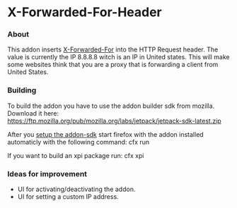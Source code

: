 X-Forwarded-For-Header
======================

### About ###
This addon inserts [X-Forwarded-For](http://en.wikipedia.org/wiki/X-Forwarded-For) into the HTTP Request header.
The value is currently the IP 8.8.8.8 witch is an IP in United states. This will make some websites think that you are a proxy that is forwarding a client from United States.

### Building ###
To build the addon you have to use the addon builder sdk from mozilla.
Download it here: <https://ftp.mozilla.org/pub/mozilla.org/labs/jetpack/jetpack-sdk-latest.zip>

After you [setup the
addon-sdk](https://addons.mozilla.org/en-US/developers/docs/sdk/latest/dev-guide/tutorials/installation.html) start firefox with the addon installed automaticly with the following command:
    cfx run

If you want to build an xpi package run:
    cfx xpi

### Ideas for improvement ###
  * UI for activating/deactivating the addon.
  * UI for setting a custom IP address.
